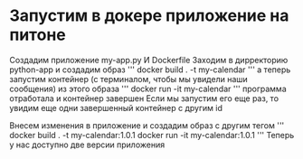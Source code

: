 # Запустим в докере приложение на питоне

Создадим приложение my-app.py И Dockerfile
Заходим в дирректорию python-app и создадим образ
'''
docker build . -t my-calendar
'''
а теперь запустим контейнер (с терминалом, чтобы мы увидели наши сообщения) из этого образа
'''
docker run -it my-calendar
'''
программа отработала и контейнер завершен
Если мы запустим его еще раз, то увидим еще одни завершенный контейнер с другим id

Внесем изменения в приложение и создадим образ с другим тегом
'''
docker build . -t my-calendar:1.0.1
docker run -it my-calendar:1.0.1
'''
Теперь у нас доступно две версии приложения
